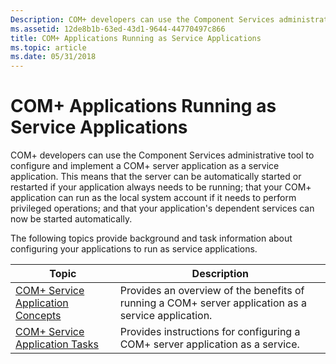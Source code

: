 ```yaml
---
Description: COM+ developers can use the Component Services administrative tool to configure and implement a COM+ server application as a service application.
ms.assetid: 12de8b1b-63ed-43d1-9644-44770497c866
title: COM+ Applications Running as Service Applications
ms.topic: article
ms.date: 05/31/2018
---
```


# COM+ Applications Running as Service Applications

COM+ developers can use the Component Services administrative tool to configure and implement a COM+ server application as a service application. This means that the server can be automatically started or restarted if your application always needs to be running; that your COM+ application can run as the local system account if it needs to perform privileged operations; and that your application's dependent services can now be started automatically.

The following topics provide background and task information about configuring your applications to run as service applications.



| Topic                                                                      | Description                                                                                         |
|----------------------------------------------------------------------------|-----------------------------------------------------------------------------------------------------|
| [COM+ Service Application Concepts](com--service-application-concepts.md) | Provides an overview of the benefits of running a COM+ server application as a service application. |
| [COM+ Service Application Tasks](com--service-application-tasks.md)       | Provides instructions for configuring a COM+ server application as a service.                       |



 

 

 



